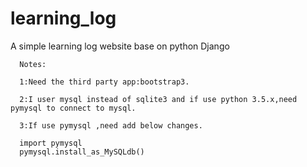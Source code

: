# learning_log
A simple learning log website base on python Django
  
      Notes:
  
      1:Need the third party app:bootstrap3.
  
      2:I user mysql instead of sqlite3 and if use python 3.5.x,need pymysql to connect to mysql.
  
      3:If use pymysql ,need add below changes.
  
      import pymysql
      pymysql.install_as_MySQLdb()
  
